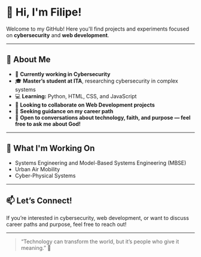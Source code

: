 # 👋 Hi, I'm Filipe!

Welcome to my GitHub! Here you'll find projects and experiments focused on **cybersecurity** and **web development**.

---

## 🚀 About Me

- 🔐 **Currently working in Cybersecurity**
- 🎓 **Master’s student at ITA**, researching cybersecurity in complex systems
- 💻 **Learning:** Python, HTML, CSS, and JavaScript
- 🤝 **Looking to collaborate on Web Development projects**
- 🎯 **Seeking guidance on my career path**
- 🙏 **Open to conversations about technology, faith, and purpose — feel free to ask me about God!**

---

## 🌱 What I'm Working On

- Systems Engineering and Model-Based Systems Engineering (MBSE)
- Urban Air Mobility
- Cyber-Physical Systems

---

## 📫 Let’s Connect!

If you’re interested in cybersecurity, web development, or want to discuss career paths and purpose, feel free to reach out!

---

> “Technology can transform the world, but it’s people who give it meaning.” 🚀
